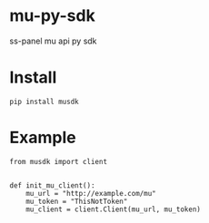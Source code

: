 # mu-py-sdk
ss-panel mu api py sdk

# Install

```
pip install musdk
```

# Example

```
from musdk import client


def init_mu_client():
    mu_url = "http://example.com/mu"
    mu_token = "ThisNotToken"
    mu_client = client.Client(mu_url, mu_token)

```
